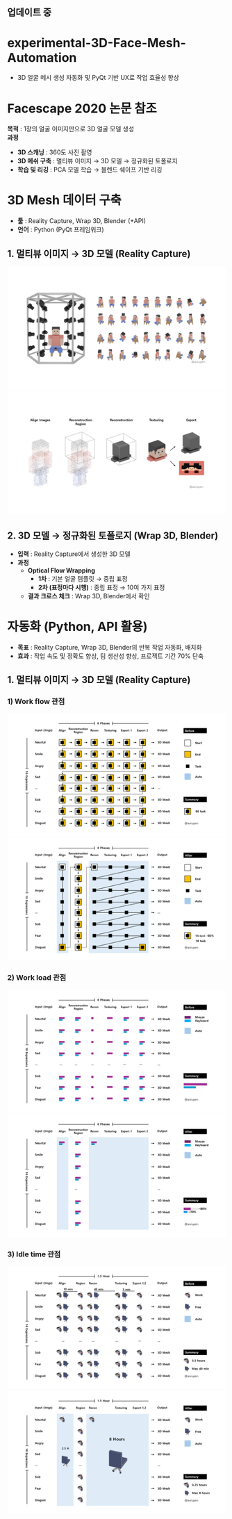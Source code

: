 ## 업데이트 중
# experimental-3D-Face-Mesh-Automation
- 3D 얼굴 메시 생성 자동화 및 PyQt 기반 UX로 작업 효율성 향상

# Facescape 2020 논문 참조

**목적** : 1장의 얼굴 이미지만으로 3D 얼굴 모델 생성  
**과정**
- **3D 스캐닝** : 360도 사진 촬영
- **3D 메쉬 구축** : 멀티뷰 이미지 → 3D 모델 → 정규화된 토폴로지
- **학습 및 리깅** : PCA 모델 학습 → 블렌드 쉐이프 기반 리깅

# 3D Mesh 데이터 구축

- **툴** : Reality Capture, Wrap 3D, Blender (+API)  
- **언어** : Python (PyQt 프레임워크)

## 1. 멀티뷰 이미지 → 3D 모델 (Reality Capture)
![3D Scanning](./src/Reality_Capture_01.png)
![3D Scanning](./src/Reality_Capture_02.png)
## 2. 3D 모델 → 정규화된 토폴로지 (Wrap 3D, Blender)

- **입력** : Reality Capture에서 생성한 3D 모델
- **과정**
    - **Optical Flow Wrapping**
        - **1차** : 기본 얼굴 템플릿 → 중립 표정
        - **2차 (표정마다 시행)** : 중립 표정 → 10여 가지 표정
    - **결과 크로스 체크** : Wrap 3D, Blender에서 확인

# 자동화 (Python, API 활용)

- **목표** : Reality Capture, Wrap 3D, Blender의 반복 작업 자동화, 배치화
- **효과** : 작업 속도 및 정확도 향상, 팀 생산성 향상, 프로젝트 기간 70% 단축

## 1. 멀티뷰 이미지 → 3D 모델 (Reality Capture)

### 1) Work flow 관점

![Before Automation](./src/Summary_01.png)
![After Automation](./src/Summary_02.png)

### 2) Work load 관점

![Before Automation](./src/Summary_03.png)
![After Automation](./src/Summary_04.png)

### 3) Idle time 관점

![Before Automation](./src/Summary_05.png)
![After Automation](./src/Summary_06.png)
